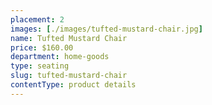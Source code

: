 ```yaml
---
placement: 2
images: [./images/tufted-mustard-chair.jpg]
name: Tufted Mustard Chair
price: $160.00
department: home-goods
type: seating
slug: tufted-mustard-chair
contentType: product details
---
```

